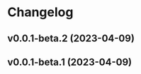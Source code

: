 # Changelog

<!--next-version-placeholder-->

## v0.0.1-beta.2 (2023-04-09)


## v0.0.1-beta.1 (2023-04-09)
